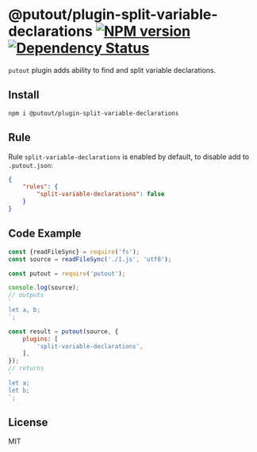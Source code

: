 # @putout/plugin-split-variable-declarations [![NPM version][NPMIMGURL]][NPMURL] [![Dependency Status][DependencyStatusIMGURL]][DependencyStatusURL]

[NPMIMGURL]: https://img.shields.io/npm/v/@putout/plugin-split-variable-declarations.svg?style=flat&longCache=true
[NPMURL]: https://npmjs.org/package/@putout/plugin-split-variable-declarations"npm"
[DependencyStatusURL]: https://david-dm.org/coderaiser/putout?path=packages/plugin-split-variable-declarations
[DependencyStatusIMGURL]: https://david-dm.org/coderaiser/putout.svg?path=packages/plugin-split-variable-declarations

`putout` plugin adds ability to find and split variable declarations.

## Install

```
npm i @putout/plugin-split-variable-declarations
```

## Rule

Rule `split-variable-declarations` is enabled by default, to disable add to `.putout.json`:

```json
{
    "rules": {
        "split-variable-declarations": false
    }
}
```

## Code Example

```js
const {readFileSync} = require('fs');
const source = readFileSync('./1.js', 'utf8');

const putout = require('putout');

console.log(source);
// outputs
`
let a, b;
`;

const result = putout(source, {
    plugins: [
        'split-variable-declarations',
    ],
});
// returns
`
let a;
let b;
`;
```

## License

MIT
